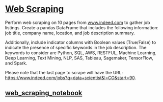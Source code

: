 # [Web Scraping](https://github.com/amido84/Webscrapping/blob/main/Webscrapping.ipynb)


Perform web scraping on 10 pages from www.indeed.com to gather job listings. Create a pandas DataFrame that includes the following information: job title, company name, location, and job description summary.

Additionally, include indicator columns with Boolean values (True/False) to indicate the presence of specific keywords in the job description. The keywords to consider are Python, SQL, AWS, RESTFUL, Machine Learning, Deep Learning, Text Mining, NLP, SAS, Tableau, Sagemaker, TensorFlow, and Spark.

Please note that the last page to scrape will have the URL: https://www.indeed.com/jobs?q=data+scientist&l=CO&start=90.

## [web_scraping_notebook](https://github.com/amido84/Webscrapping/blob/main/Webscrapping.ipynb)
